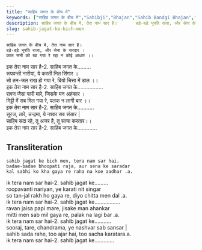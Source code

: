```yaml
---
title: "साहिब जगत के बीच में"
keywords: ["साहिब जगत के बीच में","Sahibji","Bhajan","Sahib Bandgi Bhajan","Sant Kabir Bhajan","bhajan lyrics","साहिब बंदगी भजन","भजन"]
description: साहिब जगत के बीच में, तेरा नाम सार है।       बड़े-बड़े भूपति राजा, और सेना के सरदार ।       काल सभी को खा गया रे रहा न कोई आधार ।।      इक तेरा नाम
slug: sahib-jagat-ke-bich-men
---
```


  
    साहिब जगत के बीच में, तेरा नाम सार है।  
    बड़े-बड़े भूपति राजा, और सेना के सरदार ।  
    काल सभी को खा गया रे रहा न कोई आधार ।।  
  
इक तेरा नाम सार है-2. साहिब जगत के.........  
    रूपवन्ती नारीयां, ये करती नित सिंगार ।  
    सो तन-जल राख हो गया रे, दियो चित्ता में डाल ।।  
इक तेरा नाम सार है-2. साहिब जगत के.................  
    रावण जैसा पापी मारे, जिसके मन अहंकार ।  
    मिट्टी में सब मिल गया रे, पलक न लागी बार ।।  
इक तेरा नाम सार है-2. साहिब जगत के...........  
    सूरज, तारे, चन्द्रमा, ये नश्वर सब संसार |  
    साहिब सदा रहे, तू अजर है, तू साचा करतार।।  
इक तेरा नाम सार है-2. साहिब जगत के.............  


## Transliteration

  
    sahib jagat ke bich men, tera nam sar hai.  
    badae-badae bhoopati raja, aur sena ke saradar  
    kal sabhi ko kha gaya re raha na koe aadhar .a.  
  
ik tera nam sar hai-2. sahib jagat ke.........  
    roopavanti nariyan, ye karati nit singar  
    so tan-jal rakh ho gaya re, diyo chitta men dal .a.  
ik tera nam sar hai-2. sahib jagat ke.................  
    ravan jaisa papi mare, jisake man ahankar  
    mitti men sab mil gaya re, palak na lagi bar .a.  
ik tera nam sar hai-2. sahib jagat ke...........  
    sooraj, tare, chandrama, ye nashvar sab sansar |  
    sahib sada rahe, too ajar hai, too sacha karatara.a.  
ik tera nam sar hai-2. sahib jagat ke.............  

  